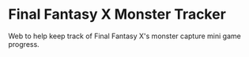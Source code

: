 # Final Fantasy X Monster Tracker

Web to help keep track of Final Fantasy X's monster capture mini game progress.

